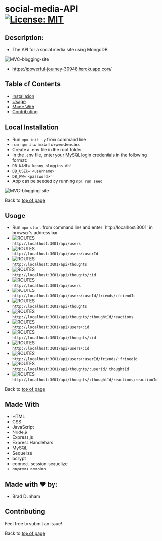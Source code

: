 # social-media-API <br>[![License: MIT](https://img.shields.io/badge/License-MIT-yellow.svg)](https://opensource.org/licenses/MIT)


## Description: 

* The API for a social media site using MongoDB

![MVC-blogging-site](./assets/images/tech-blog-home.png)

* <a href='https://powerful-journey-30948.herokuapp.com/'>https://powerful-journey-30948.herokuapp.com/</a>

## Table of Contents

- [Installation](#local-installation)
- [Usage](#usage)
- [Made With](#made-with)
- [Contributing](#contributing)

## Local Installation

* Run `npm init -y` from command line
* run `npm i` to install dependencies
* Create a .env file in the root folder
* In the .env file, enter your MySQL login credentials in the following format:
* `DB_NAME='kenny_bloggins_db'`
* `DB_USER='<username>'`
* `DB_PW='<password>'`
* App can be seeded by running `npm run seed`

![MVC-blogging-site](./assets/images/tech-blog-install.png)

Back to [top of page](# )

## Usage

* Run `npm start` from command line and enter `http://localhost:3001' in browser's address bar
* ![ROUTES](https://img.shields.io/badge/GET-getAllUsers-blueviolet) <br>`http://localhost:3001/api/users`<br>
* ![ROUTES](https://img.shields.io/badge/GET-getUserById-blueviolet) <br>`http://localhost:3001/api/users/:userId`<br>
* ![ROUTES](https://img.shields.io/badge/GET-geAllThoughts-blueviolet) <br>`http://localhost:3001/api/thoughts`<br>
* ![ROUTES](https://img.shields.io/badge/GET-getThoughtById-blueviolet) <br>`http://localhost:3001/api/thoughts/:id`<br>
* ![ROUTES](https://img.shields.io/badge/POST-createUser-brightgreen) <br>`http://localhost:3001/api/users`<br>
* ![ROUTES](https://img.shields.io/badge/POST-addFriend-brightgreen) <br>`http://localhost:3001/api/users/:useId/friends/:friendId`<br>
* ![ROUTES](https://img.shields.io/badge/POST-addThought-brightgreen) <br>`http://localhost:3001/api/thoughts`<br>
* ![ROUTES](https://img.shields.io/badge/POST-addReaction-brightgreen) <br>`http://localhost:3001/api/thoughts/:thoughtId/reactions`<br>
* ![ROUTES](https://img.shields.io/badge/PUT-updateUser-orange) <br>`http://localhost:3001/api/users/:id`<br>
* ![ROUTES](https://img.shields.io/badge/PUT-updateThought-orange) <br>`http://localhost:3001/api/thoughts/:id`<br>
* ![ROUTES](https://img.shields.io/badge/DEL-deleteUser-red) <br>`http://localhost:3001/api/users/:id`<br>
* ![ROUTES](https://img.shields.io/badge/DEL-removeFriend-red) <br>`http://localhost:3001/api/users/:userId/friends/:frinedId`<br>
* ![ROUTES](https://img.shields.io/badge/DEL-deleteThought-red) <br>`http://localhost:3001/api/thoughts/:userId/:thoughtId`<br>
* ![ROUTES](https://img.shields.io/badge/DEL-removeReaction-red) <br>`http://localhost:3001/api/thoughts/:thoughtId/reactions/reactionId`<br>

Back to [top of page](# )

## Made With

* HTML
* CSS
* JavaScript
* Node.js
* Express.js
* Express Handlebars
* MySQL
* Sequelize
* bcrypt
* connect-session-sequelize
* express-session

## Made with ❤️ by:

* Brad Dunham

## Contributing

Feel free to submit an issue!

Back to [top of page](# )


